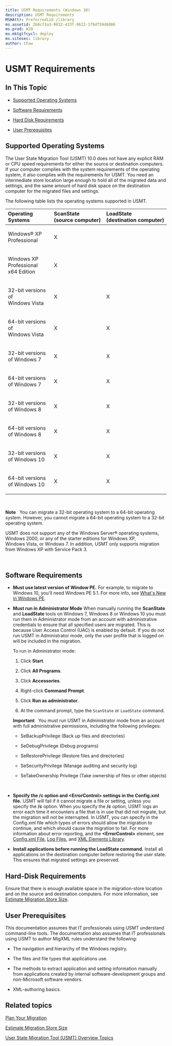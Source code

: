 ```yaml
---
title: USMT Requirements (Windows 10)
description: USMT Requirements
MSHAttr: PreferredLib /library
ms.assetid: 2b0cf3a3-9032-433f-9622-1f9df59d6806
ms.prod: W10
ms.mktglfcycl: deploy
ms.sitesec: library
author: CFaw
---
```


# USMT Requirements


## In This Topic


-   [Supported Operating Systems](#bkmk-1)

-   [Software Requirements](#bkmk-2)

-   [Hard Disk Requirements](#bkmk-3)

-   [User Prerequisites](#bkmk-userprereqs)

## <a href="" id="bkmk-1"></a>Supported Operating Systems


The User State Migration Tool (USMT) 10.0 does not have any explicit RAM or CPU speed requirements for either the source or destination computers. If your computer complies with the system requirements of the operating system, it also complies with the requirements for USMT. You need an intermediate store location large enough to hold all of the migrated data and settings, and the same amount of hard disk space on the destination computer for the migrated files and settings.

The following table lists the operating systems supported in USMT.

<table>
<colgroup>
<col width="33%" />
<col width="33%" />
<col width="33%" />
</colgroup>
<thead>
<tr class="header">
<th align="left">Operating Systems</th>
<th align="left">ScanState (source computer)</th>
<th align="left">LoadState (destination computer)</th>
</tr>
</thead>
<tbody>
<tr class="odd">
<td align="left"><p>Windows® XP Professional</p></td>
<td align="left"><p>X</p></td>
<td align="left"><p></p></td>
</tr>
<tr class="even">
<td align="left"><p>Windows XP Professional x64 Edition</p></td>
<td align="left"><p>X</p></td>
<td align="left"><p></p></td>
</tr>
<tr class="odd">
<td align="left"><p>32-bit versions of Windows Vista</p></td>
<td align="left"><p>X</p></td>
<td align="left"><p>X</p></td>
</tr>
<tr class="even">
<td align="left"><p>64-bit versions of Windows Vista</p></td>
<td align="left"><p>X</p></td>
<td align="left"><p>X</p></td>
</tr>
<tr class="odd">
<td align="left"><p>32-bit versions of Windows 7</p></td>
<td align="left"><p>X</p></td>
<td align="left"><p>X</p></td>
</tr>
<tr class="even">
<td align="left"><p>64-bit versions of Windows 7</p></td>
<td align="left"><p>X</p></td>
<td align="left"><p>X</p></td>
</tr>
<tr class="odd">
<td align="left"><p>32-bit versions of Windows 8</p></td>
<td align="left"><p>X</p></td>
<td align="left"><p>X</p></td>
</tr>
<tr class="even">
<td align="left"><p>64-bit versions of Windows 8</p></td>
<td align="left"><p>X</p></td>
<td align="left"><p>X</p></td>
</tr>
<tr class="odd">
<td align="left"><p>32-bit versions of Windows 10</p></td>
<td align="left"><p>X</p></td>
<td align="left"><p>X</p></td>
</tr>
<tr class="even">
<td align="left"><p>64-bit versions of Windows 10</p></td>
<td align="left"><p>X</p></td>
<td align="left"><p>X</p></td>
</tr>
</tbody>
</table>

 

**Note**  
You can migrate a 32-bit operating system to a 64-bit operating system. However, you cannot migrate a 64-bit operating system to a 32-bit operating system.

USMT does not support any of the Windows Server® operating systems, Windows 2000, or any of the starter editions for Windows XP, Windows Vista, or Windows 7. In addition, USMT only supports migration from Windows XP with Service Pack 3.

 

## <a href="" id="bkmk-2"></a>Software Requirements


-   **Must use latest version of Window PE.** For example, to migrate to Windows 10, you'll need Windows PE 5.1. For more info, see [What's New in Windows PE](http://msdn.microsoft.com/library/windows/hardware/dn938350.aspx).

-   **Must run in Administrator Mode** When manually running the **ScanState** and **LoadState** tools on Windows 7, Windows 8 or Windows 10 you must run them in Administrator mode from an account with administrative credentials to ensure that all specified users are migrated. This is because User Access Control (UAC) is enabled by default. If you do not run USMT in Administrator mode, only the user profile that is logged on will be included in the migration.

    To run in Administrator mode:

    1.  Click **Start**.

    2.  Click **All Programs**.

    3.  Click **Accessories**.

    4.  Right-click **Command Prompt**.

    5.  Click **Run as administrator**.

    6.  At the command prompt, type the `ScanState` or `LoadState` command.

    **Important**  
    You must run USMT in Administrator mode from an account with full administrative permissions, including the following privileges:

    -   SeBackupPrivilege (Back up files and directories)

    -   SeDebugPrivilege (Debug programs)

    -   SeRestorePrivilege (Restore files and directories)

    -   SeSecurityPrivilege (Manage auditing and security log)

    -   SeTakeOwnership Privilege (Take ownership of files or other objects)

     

-   **Specify the /c option and &lt;ErrorControl&gt; settings in the Config.xml file.** USMT will fail if it cannot migrate a file or setting, unless you specify the **/c** option. When you specify the **/c** option, USMT logs an error each time it encounters a file that is in use that did not migrate, but the migration will not be interrupted. In USMT, you can specify in the Config.xml file which types of errors should allow the migration to continue, and which should cause the migration to fail. For more information about error reporting, and the **&lt;ErrorControl&gt;** element, see [Config.xml File](configxml-file-usmt-win7-usmt-win8.md), [Log Files](log-files-usmt-win7-usmt-win8.md), and [XML Elements Library](xml-elements-library-usmt-win7-usmt-win8.md).

-   **Install applications before running the LoadState command.** Install all applications on the destination computer before restoring the user state. This ensures that migrated settings are preserved.

## <a href="" id="bkmk-3"></a>Hard-Disk Requirements


Ensure that there is enough available space in the migration-store location and on the source and destination computers. For more information, see [Estimate Migration Store Size](estimate-migration-store-size-usmt-win7-usmt-win8.md).

## <a href="" id="bkmk-userprereqs"></a>User Prerequisites


This documentation assumes that IT professionals using USMT understand command-line tools. The documentation also assumes that IT professionals using USMT to author MigXML rules understand the following:

-   The navigation and hierarchy of the Windows registry.

-   The files and file types that applications use.

-   The methods to extract application and setting information manually from applications created by internal software-development groups and non-Microsoft software vendors.

-   XML-authoring basics.

## Related topics


[Plan Your Migration](plan-your-migration-usmt-win7-usmt-win8.md)

[Estimate Migration Store Size](estimate-migration-store-size-usmt-win7-usmt-win8.md)

[User State Migration Tool (USMT) Overview Topics](user-state-migration-tool--usmt--overview-topics.md)

 

 





